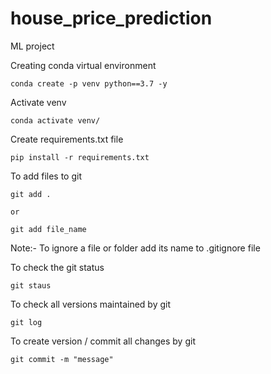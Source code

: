 # house_price_prediction
ML project

Creating conda virtual environment
```
conda create -p venv python==3.7 -y
```

Activate venv
```
conda activate venv/
```
Create requirements.txt file
```
pip install -r requirements.txt
```
To add files to git
```
git add .

or

git add file_name
```
Note:- To ignore a file or folder add its name to .gitignore file

To check the git status
```
git staus
```
To check all versions maintained by git
```
git log
```
To  create version / commit all changes by git
```
git commit -m "message"
```


